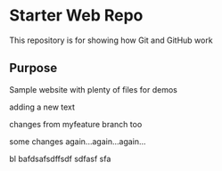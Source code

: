 # Starter Web Repo

This repository is for showing how Git and GitHub work

## Purpose

Sample website with plenty of files for demos

adding a new text

changes from myfeature branch too

some changes again...again...again...

bl bafdsafsdffsdf sdfasf sfa  
